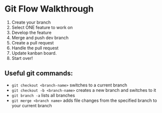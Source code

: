 # Git Flow Walkthrough

1. Create your branch
2. Select ONE feature to work on
3. Develop the feature
4. Merge and push dev branch
5. Create a pull request
6. Handle the pull request
7. Update kanban board.
8. Start over!


## Useful git commands:

- `git checkout <branch-name>` switches to a current branch
- `git checkout -b <branch-name>` creates a new branch and
switches to it
- `git branch -a` lists all branches
- `git merge <branch name>` adds file changes from the specified branch to your current branch

